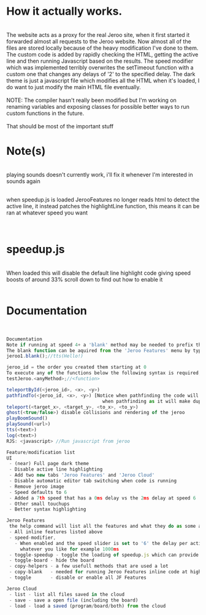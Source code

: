 
<h1>How it actually works.</h1>
<br>
The website acts as a proxy for the real Jeroo site, when it first started it forwarded almost all requests to the Jeroo website. Now almost all of the files are stored locally because of the heavy modification I've done to them. The custom code is added by rapidly checking the HTML, getting the active line and then running Javascript based on the results. The speed modifier which was implemented terribly overwrites the setTimeout function with a custom one that changes any delays of '2' to the specified delay. The dark theme is just a javascript file which modifies all the HTML when it's loaded, I do want to just modify the main HTML file eventually.
<br><br>
NOTE: The compiler hasn't really been modified but I'm working on renaming variables and exposing classes for possible better ways to run custom functions in the future.
<br><br>
That should be most of the important stuff

<br>
<h1>Note(s)</h1>
<br>
<a>playing sounds doesn't currently work, i'll fix it whenever I'm interested in sounds again</a>
<br><br>

<a>when speedup.js is loaded JerooFeatures no longer reads html to detect the active line, it instead patches the highlightLine function,</a>
<a>this means it can be ran at whatever speed you want</a>

<br>
<h1>speedup.js</h1>
<br>
<a>When loaded this will disable the default line highlight code giving speed boosts of around 33%</a>
<a>scroll down to find out how to enable it</a>
<br>

<br>
<h1>Documentation</h1>
<br>

```javascript
Documentation
Note if running at speed 4+ a 'blank' method may be needed to prefix these functions, usage ex below
The blank function can be aquired from the 'Jeroo Features' menu by typing 'copy-helpers' or 'copy-blank'
jeroo1.blank();//tts(Hello!)

jeroo_id = the order you created them starting at 0
To execute any of the functions below the following syntax is required,
testJeroo.<anyMethod>;//<function>

teleportById(<jeroo_id>, <x>, <y>)
pathfindTo(<jeroo_id, <x>, <y>) [Notice when pathfinding the code will pause and resume after it has finished, as of now do NOT pause/restart the program manually,
								   when pathfinding as it will make duplicate jeroos that are buggy]
teleport(<target_x>, <target_y>, <to_x>, <to_y>)
ghost(<true/false>) disable collisions and rendering of the jeroo
playBoomSound()
playSound(<url>)
tts(<text>)
log(<text>)
RJS: <javascript> //Run javascript from jeroo

Feature/modification list
UI
 - (near) Full page dark theme
 - Disable active line highlighting
 - Add two new tabs 'Jeroo Features' and 'Jeroo Cloud'
 - Disable automatic editor tab switching when code is running
 - Remove jeroo image
 - Speed defaults to 6
 - Added a 7th speed that has a 0ms delay vs the 2ms delay at speed 6
 - Other small touchups
 - Better syntax highlighting

Jeroo Features
 the help command will list all the features and what they do as some aren't worth documenting here
 - All inline features listed above
 - speed-modifier,
   - When enabled and the speed slider is set to '6' the delay per action can be set to
     whatever you like for example 1000ms
 - toggle-speedup - toggle the loading of speedup.js which can provide a 33%ish increase in speeds
 - toggle-board - hide the board
 - copy-helpers - a few usefull methods that are used a lot
 - copy-blank   - needed for running Jeroo Features inline code at higher speed, documented above
 - toggle       - disable or enable all JF Features

Jeroo Cloud
 - list - list all files saved in the cloud
 - save - save a open file (including the board)
 - load - load a saved (program/board/both) from the cloud
```